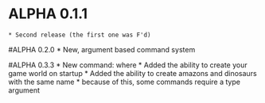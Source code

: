 # ALPHA 0.1.1
	* Second release (the first one was F'd)
	
#ALPHA 0.2.0
	* New, argument based command system
	
#ALPHA 0.3.3
	* New command: where
	* Added the ability to create your game world on startup
	* Added the ability to create amazons and dinosaurs with the same name
		* because of this, some commands require a type argument